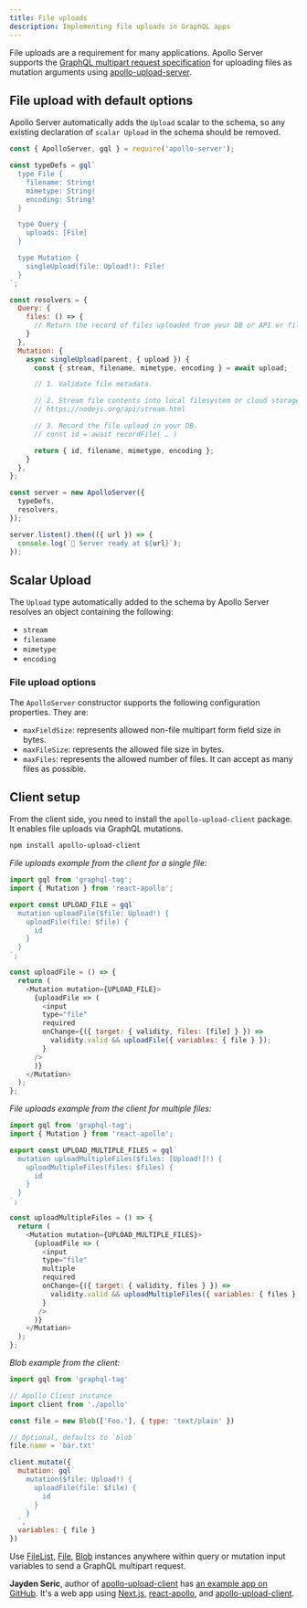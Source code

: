 ```yaml
---
title: File uploads
description: Implementing file uploads in GraphQL apps
---
```


File uploads are a requirement for many applications. Apollo Server supports the [GraphQL multipart request specification](https://github.com/jaydenseric/graphql-multipart-request-spec) for uploading files as mutation arguments using [apollo-upload-server](https://github.com/jaydenseric/apollo-upload-server).

## File upload with default options

Apollo Server automatically adds the `Upload` scalar to the schema, so any existing declaration of `scalar Upload` in the schema should be removed.

```js
const { ApolloServer, gql } = require('apollo-server');

const typeDefs = gql`
  type File {
    filename: String!
    mimetype: String!
    encoding: String!
  }

  type Query {
    uploads: [File]
  }

  type Mutation {
    singleUpload(file: Upload!): File!
  }
`;

const resolvers = {
  Query: {
    files: () => {
      // Return the record of files uploaded from your DB or API or filesystem.
    }
  },
  Mutation: {
    async singleUpload(parent, { upload }) {
      const { stream, filename, mimetype, encoding } = await upload;

      // 1. Validate file metadata.

      // 2. Stream file contents into local filesystem or cloud storage:
      // https://nodejs.org/api/stream.html

      // 3. Record the file upload in your DB.
      // const id = await recordFile( … )

      return { id, filename, mimetype, encoding };
    }
  },
};

const server = new ApolloServer({
  typeDefs,
  resolvers,
});

server.listen().then(({ url }) => {
  console.log(`🚀 Server ready at ${url}`);
});
```


## Scalar Upload

The `Upload` type automatically added to the schema by Apollo Server resolves an object containing the following:

- `stream`
- `filename`
- `mimetype`
- `encoding`


### File upload options

The `ApolloServer` constructor supports the following configuration properties. They are:

- `maxFieldSize`: represents allowed non-file multipart form field size in bytes.
- `maxFileSize`: represents the allowed file size in bytes.
- `maxFiles`: represents the allowed number of files. It can accept as many files as possible.


## Client setup 

From the client side, you need to install the `apollo-upload-client` package. It enables file uploads via GraphQL mutations.

```sh
npm install apollo-upload-client
```

_File uploads example from the client for a single file:_

```js
import gql from 'graphql-tag';
import { Mutation } from 'react-apollo';

export const UPLOAD_FILE = gql`
  mutation uploadFile($file: Upload!) {
    uploadFile(file: $file) {
      id
    }
  }
`;

const uploadFile = () => {
  return (   
    <Mutation mutation={UPLOAD_FILE}>
      {uploadFile => (
        <input
        type="file"
        required
        onChange={({ target: { validity, files: [file] } }) =>
          validity.valid && uploadFile({ variables: { file } });
        }
      />
      )}
    </Mutation>
  );
};
```

_File uploads example from the client for multiple files:_

```js
import gql from 'graphql-tag';
import { Mutation } from 'react-apollo';

export const UPLOAD_MULTIPLE_FILES = gql`
  mutation uploadMultipleFiles($files: [Upload!]!) {
    uploadMultipleFiles(files: $files) {
      id
    }
  }
`;

const uploadMultipleFiles = () => {
  return (   
    <Mutation mutation={UPLOAD_MULTIPLE_FILES}>
      {uploadFile => (
        <input
        type="file"
        multiple
        required
        onChange={({ target: { validity, files } }) =>
          validity.valid && uploadMultipleFiles({ variables: { files } });
        }
       />
      )}
    </Mutation>
  );
};
```

_Blob example from the client:_

```js
import gql from 'graphql-tag'

// Apollo Client instance
import client from './apollo'

const file = new Blob(['Foo.'], { type: 'text/plain' })

// Optional, defaults to `blob`
file.name = 'bar.txt'

client.mutate({
  mutation: gql`
    mutation($file: Upload!) {
      uploadFile(file: $file) {
        id
      }
    }
  `,
  variables: { file }
})
```

Use [FileList](https://developer.mozilla.org/en/docs/Web/API/FileList), [File](https://developer.mozilla.org/en/docs/Web/API/File), [Blob](https://developer.mozilla.org/en/docs/Web/API/Blob) instances anywhere within query or mutation input variables to send a GraphQL multipart request.

**Jayden Seric**, author of [apollo-upload-client](https://github.com/jaydenseric/apollo-upload-client) has [an example app on GitHub](https://github.com/jaydenseric/apollo-upload-examples/tree/master/app). It's a web app using [Next.js](https://github.com/zeit/next.js/), [react-apollo](https://github.com/apollographql/react-apollo), and [apollo-upload-client](https://github.com/jaydenseric/apollo-upload-client).